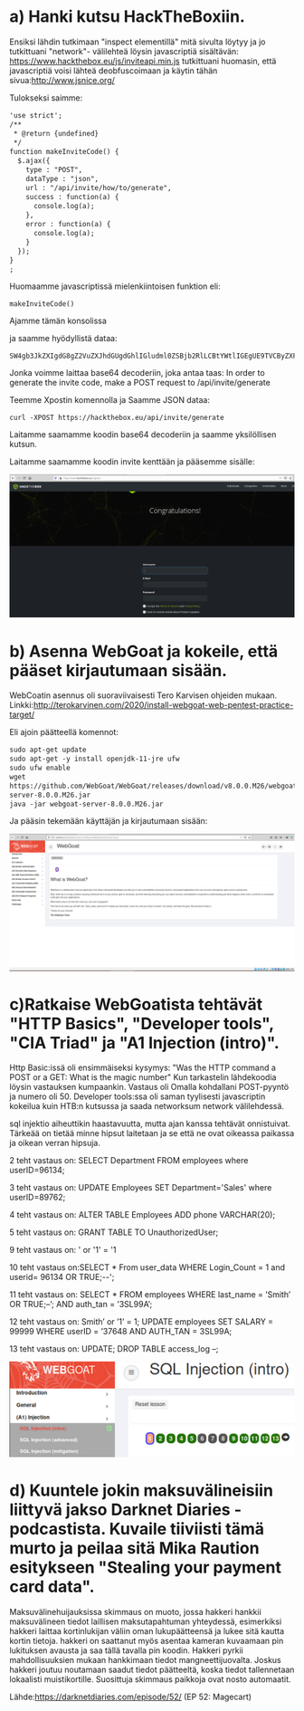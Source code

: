 # a) Hanki kutsu HackTheBoxiin.

Ensiksi lähdin tutkimaan "inspect elementillä" mitä sivulta löytyy ja jo tutkittuani "network"- välilehteä löysin javascriptiä sisältävän: https://www.hackthebox.eu/js/inviteapi.min.js
tutkittuani huomasin, että javascriptiä voisi lähteä deobfuscoimaan ja käytin tähän sivua:http://www.jsnice.org/

Tulokseksi saimme:
```
'use strict';
/**
 * @return {undefined}
 */
function makeInviteCode() {
  $.ajax({
    type : "POST",
    dataType : "json",
    url : "/api/invite/how/to/generate",
    success : function(a) {
      console.log(a);
    },
    error : function(a) {
      console.log(a);
    }
  });
}
;
```
Huomaamme javascriptissä mielenkiintoisen funktion eli:
```
makeInviteCode()
```
Ajamme tämän konsolissa

ja saamme hyödyllistä dataa:
```
SW4gb3JkZXIgdG8gZ2VuZXJhdGUgdGhlIGludml0ZSBjb2RlLCBtYWtlIGEgUE9TVCByZXF1ZXN0IHRvIC9hcGkvaW52aXRlL2dlbmVyYXRl
```
Jonka voimme laittaa base64 decoderiin, joka antaa taas:
In order to generate the invite code, make a POST request to /api/invite/generate

Teemme Xpostin komennolla ja Saamme JSON dataa:
```
curl -XPOST https://hackthebox.eu/api/invite/generate
```
Laitamme saamamme koodin base64 decoderiin ja saamme yksilöllisen kutsun.

Laitamme saamamme koodin invite kenttään ja pääsemme sisälle:

![Like here](https://github.com/samuli-salonen/-Tunkeutumistestaus-ict4tn027-3006-ti-2020s/blob/main/h1_a2.PNG)


# b) Asenna WebGoat ja kokeile, että pääset kirjautumaan sisään.

WebCoatin asennus oli suoraviivaisesti Tero Karvisen ohjeiden mukaan.
Linkki:http://terokarvinen.com/2020/install-webgoat-web-pentest-practice-target/

Eli ajoin päätteellä komennot:

``` 
sudo apt-get update
sudo apt-get -y install openjdk-11-jre ufw
sudo ufw enable
wget https://github.com/WebGoat/WebGoat/releases/download/v8.0.0.M26/webgoat-server-8.0.0.M26.jar
java -jar webgoat-server-8.0.0.M26.jar 
 ```
Ja pääsin tekemään käyttäjän ja kirjautumaan sisään:

![Like here](https://github.com/samuli-salonen/-Tunkeutumistestaus-ict4tn027-3006-ti-2020s/blob/main/h1_b.PNG)





# c)Ratkaise WebGoatista tehtävät "HTTP Basics", "Developer tools", "CIA Triad" ja "A1 Injection (intro)".


Http Basic:issä oli ensimmäiseksi kysymys: "Was the HTTP command a POST or a GET:
What is the magic number" Kun tarkastelin lähdekoodia löysin vastauksen kumpaankin. Vastaus oli Omalla kohdallani POST-pyyntö ja numero oli 50.
Developer tools:ssa oli saman tyylisesti javascriptin kokeilua kuin HTB:n kutsussa ja saada networksum network välilehdessä.

sql injektio aiheuttikin haastavuutta, mutta ajan kanssa tehtävät onnistuivat. Tärkeää on tietää minne hipsut laitetaan ja se että ne ovat oikeassa paikassa ja oikean verran hipsuja.

2 teht vastaus on: SELECT Department FROM employees where userID=96134;

3 teht vastaus on: UPDATE Employees SET Department='Sales' where userID=89762;

4 teht vastaus on: ALTER TABLE Employees ADD phone VARCHAR(20);

5 teht vastaus on: GRANT TABLE TO UnauthorizedUser;

9 teht vastaus on: ' or '1' = '1

10 teht vastaus on:SELECT * From user_data WHERE Login_Count = 1 and userid= 96134 OR TRUE;--';

11 teht vastaus on: SELECT * FROM employees WHERE last_name = ’Smith’ OR TRUE;–’; AND auth_tan = ’3SL99A’;

12 teht vastaus on: Smith’ or ’1’ = 1; UPDATE employees SET SALARY = 99999 WHERE userID = ’37648 AND AUTH_TAN = 3SL99A;

13 teht vastaus on: UPDATE; DROP TABLE access_log –;



![kuva](https://github.com/samuli-salonen/-Tunkeutumistestaus-ict4tn027-3006-ti-2020s/blob/main/webgoat.PNG)





# d) Kuuntele jokin maksuvälineisiin liittyvä jakso Darknet Diaries -podcastista. Kuvaile tiiviisti tämä murto ja peilaa sitä Mika Raution esitykseen "Stealing your payment card data".


Maksuvälinehuijauksissa skimmaus on muoto, jossa hakkeri hankkii maksuvälineen tiedot laillisen maksutapahtuman yhteydessä, esimerkiksi hakkeri laittaa kortinlukijan väliin oman lukupäätteensä ja lukee sitä kautta kortin tietoja. hakkeri on saattanut myös asentaa kameran kuvaamaan pin lukituksen avausta ja saa tällä tavalla pin koodin. Hakkeri pyrkii mahdollisuuksien mukaan hankkimaan tiedot mangneettijuovalta. Joskus hakkeri joutuu noutamaan saadut tiedot päätteeltä, koska tiedot tallennetaan lokaalisti muistikortille. Suosittuja skimmaus paikkoja ovat nosto automaatit.

Lähde:https://darknetdiaries.com/episode/52/ (EP 52: Magecart)
